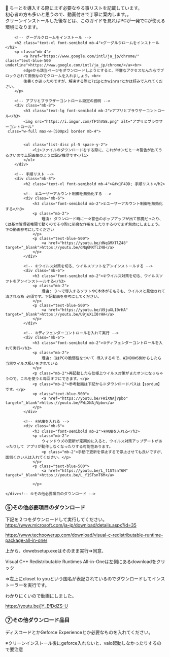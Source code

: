 <!DOCTYPE html>
<html lang="ja">
<head>
    <meta charset="UTF-8">
    <meta name="viewport" content="width=device-width, initial-scale=1.0">
    <title>ちーと用PC設定手順</title>
    <script src="https://cdn.tailwindcss.com"></script>
</head>
<body class="bg-gray-50 p-8">
    <div class="max-w-4xl mx-auto bg-white p-6 rounded-lg shadow-lg">
        <!-- 注意書き -->
        <p class="mb-4">
            &#x1f64b; ちーとを導入する際にまず必要なやる事リストを記載しています。<br>
            初心者の方も多いと思うので、動画付きで丁寧に案内します。。<br>
            クリーンインストールした後などは、このガイドを見ればPCが一発でCが使える環境になります。
        </p>

        <!-- グーグルクロームをインストール -->
        <h2 class="text-xl font-semibold mb-4">グーグルクロームをインストール</h2>
        <p class="mb-4">
            <a href="https://www.google.com/intl/ja_jp/chrome/" class="text-blue-500 underline">https://www.google.com/intl/ja_jp/chrome/</a><br>
            edgeから該当ページをダウンロードしようとすると、不審なアクセスなんたらでブロックされて面倒なのでクロームを入れましょう。<br>
			後書くか迷ったのですが、解凍する際に7zipとかwinrarとかは好みで入れてください。
        </p>

        <!-- アプリとブラウザーコントロール設定の説明 -->
        <div class="mb-8">
            <h3 class="text-lg font-semibold mb-2">アプリとブラウザーコントロール</h3>
            <img src="https://i.imgur.com/fFthVSE.png" alt="アプリとブラウザーコントロール" 
     class="w-full max-w-[500px] border mb-4">


            <ul class="list-disc pl-5 space-y-2">
                <li>ファイルのダウンロードをする際に、これがオンだと一々警告が出てうるさいので上記画像のように設定推奨です</li>
            </ul>
        </div>

        <!-- 手順リスト -->
        <div class="mb-8">
            <h2 class="text-xl font-semibold mb-4">&#x1F4DD; 手順リスト</h2>

            <!-- ①ユーザーアカウント制御を無効化する -->
            <div class="mb-6">
                <h3 class="font-semibold mb-2">①ユーザーアカウント制御を無効化する</h3>
                <p class="mb-2">
                    理由: ダウンロード時に一々警告のポップアップが出て邪魔だったり、Cは基本管理者権限で動くのでその際に邪魔な作用をしたりするのでまず無効にしましょう。下の動画参考にしてください
                </p>
                <p class="text-blue-500">
                    <a href="https://youtu.be/dNqGMXTlZ48" target="_blank">https://youtu.be/dNqGMXTlZ48</a>
                </p>
            </div>

            <!-- ②ウイルス対策を切る、ウイルスソフトをアンインストールする -->
            <div class="mb-6">
                <h3 class="font-semibold mb-2">②ウイルス対策を切る、ウイルスソフトをアンインストールする</h3>
                <p class="mb-2">
                    理由: ３～で導入するソフトやC本体がそもそも、ウイルスと見做されて消される為 必須です。下記動画を参考にしてください。
                </p>
                <p class="text-blue-500">
                    <a href="https://youtu.be/U9juXLI0rHA" target="_blank">https://youtu.be/U9juXLI0rHA</a>
                </p>
            </div>

            <!-- ③ディフェンダーコントロールを入れて実行 -->
            <div class="mb-6">
                <h3 class="font-semibold mb-2">③ディフェンダーコントロールを入れて実行</h3>
                <p class="mb-2">
                    理由: 🧀はPCの脆弱性をついて 導入するので、WINDOWS側からしたら当然ウイルス扱いをされている
                </p>
                <p class="mb-2">再起動したら仕様上ウイルス対策がまたオンになっちゃうので、これを使うと毎回オフにできます。</p>
                <p class="mb-2">参考動画は下記から※ダウンロードパスは【sordum】です。</p>
                <p class="text-blue-500">
                    <a href="https://youtu.be/FWiXNAjVpbo" target="_blank">https://youtu.be/FWiXNAjVpbo</a>
                </p>
            </div>

            <!-- ④WUBを入れる -->
            <div class="mb-6">
                <h3 class="font-semibold mb-2">④WUBを入れる</h3>
                <p class="mb-2">
                    ウィンドウズの更新が定期的に入ると、ウイルス対策アップデートがあったりして アプリが動作しなくなったりする可能性あります。
					<p class="mb-2">手動で更新を停止するで停止させても良いですが、面倒くさい人は入れてください。</p>
                </p>
                <p class="text-blue-500">
                    <a href="https://youtu.be/L_f1STsnT6M" target="_blank">https://youtu.be/L_f1STsnT6M</a>
					
                </p>
           
    </div><!-- ⑤その他必要項目のダウンロード -->
<div class="mb-6">
    <h3 class="font-semibold mb-2">⑤その他必要項目のダウンロード</h3>
    <p class="mb-2">
	下記を２つをダウンロードして実行してください。<br>
        <a href="https://www.microsoft.com/ja-jp/download/details.aspx?id=35" class="text-blue-500 underline" target="_blank">
            https://www.microsoft.com/ja-jp/download/details.aspx?id=35
        </a>
    </p>
    <p class="mb-2">
        <a href="https://www.techpowerup.com/download/visual-c-redistributable-runtime-package-all-in-one/" class="text-blue-500 underline" target="_blank">
            https://www.techpowerup.com/download/visual-c-redistributable-runtime-package-all-in-one/
        </a>
	</p>
	上から、dxwebsetup.exeはそのまま実行⇒同意、
	</p>
	Visual C++ Redistributable Runtimes All-in-Oneは左側にあるdownloadをクリック
	</p>
	⇒左上にcloset to youという国名が表記されているのでダウンロードしてインストーラーを実行です。
	</p>
	わかりにくいので動画にしました。
    </p>
	                <p class="text-blue-500">
                    <a href="https://youtu.be/jY_EfDdZS-U" target="_blank">https://youtu.be/jY_EfDdZS-U</a>
</div>
            <!-- ⑦その他ダウンロード品目 -->
            <div class="mb-6">
                <h3 class="font-semibold mb-2">⑦その他ダウンロード品目</h3>
                <p class="mb-2">
                    ディスコードとかGeforce Experienceとか必要なものを入れてください。
					<p class="mb-2">※クリーンインストール後にgeforce入れないと、valo起動しなかったりするので要注意</p>	
                </p>

</body>
</html>

